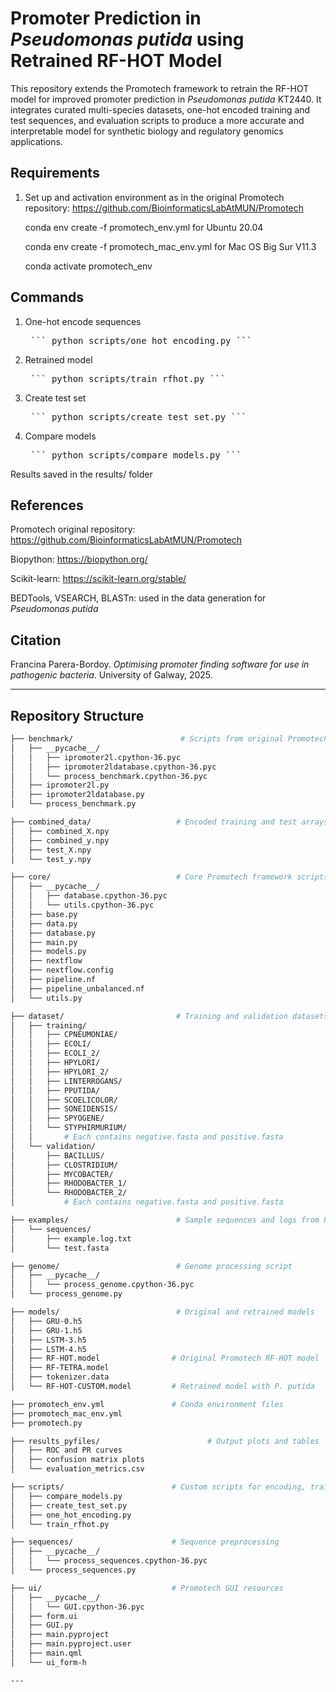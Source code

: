 # Promoter Prediction in *Pseudomonas putida* using Retrained RF-HOT Model

This repository extends the Promotech framework to retrain the RF-HOT model for improved promoter prediction in *Pseudomonas putida* KT2440. It integrates curated multi-species datasets, one-hot encoded training and test sequences, and evaluation scripts to produce a more accurate and interpretable model for synthetic biology and regulatory genomics applications.

## Requirements
1. Set up and activation environment as in the original Promotech repository: https://github.com/BioinformaticsLabAtMUN/Promotech

    conda env create -f promotech_env.yml for Ubuntu 20.04
   
    conda env create -f promotech_mac_env.yml for Mac OS Big Sur V11.3
   
    conda activate promotech_env

## Commands
1. One-hot encode sequences
   
    <pre> ``` python scripts/one_hot_encoding.py ``` </pre>

3. Retrained model
   
    <pre> ``` python scripts/train_rfhot.py ``` </pre>

5. Create test set
   
    <pre> ``` python scripts/create_test_set.py ``` </pre>

7. Compare models
   
    <pre> ``` python scripts/compare_models.py ``` </pre>

Results saved in the results/ folder


## References

Promotech original repository: https://github.com/BioinformaticsLabAtMUN/Promotech

Biopython: https://biopython.org/

Scikit-learn: https://scikit-learn.org/stable/

BEDTools, VSEARCH, BLASTn: used in the data generation for *Pseudomonas putida*

## Citation
Francina Parera-Bordoy. _Optimising promoter finding software for use in pathogenic bacteria_. University of Galway, 2025.

---

## Repository Structure

```bash
├── benchmark/                        # Scripts from original Promotech to benchmark performance
│   ├── __pycache__/
│   │   ├── ipromoter2l.cpython-36.pyc
│   │   ├── ipromoter2ldatabase.cpython-36.pyc
│   │   └── process_benchmark.cpython-36.pyc
│   ├── ipromoter2l.py
│   ├── ipromoter2ldatabase.py
│   └── process_benchmark.py

├── combined_data/                   # Encoded training and test arrays
│   ├── combined_X.npy
│   ├── combined_y.npy
│   ├── test_X.npy
│   └── test_y.npy

├── core/                            # Core Promotech framework scripts
│   ├── __pycache__/
│   │   ├── database.cpython-36.pyc
│   │   └── utils.cpython-36.pyc
│   ├── base.py
│   ├── data.py
│   ├── database.py
│   ├── main.py
│   ├── models.py
│   ├── nextflow
│   ├── nextflow.config
│   ├── pipeline.nf
│   ├── pipeline_unbalanced.nf
│   └── utils.py

├── dataset/                         # Training and validation datasets
│   ├── training/
│   │   ├── CPNEUMONIAE/
│   │   ├── ECOLI/
│   │   ├── ECOLI_2/
│   │   ├── HPYLORI/
│   │   ├── HPYLORI_2/
│   │   ├── LINTERROGANS/
│   │   ├── PPUTIDA/
│   │   ├── SCOELICOLOR/
│   │   ├── SONEIDENSIS/
│   │   ├── SPYOGENE/
│   │   └── STYPHIRMURIUM/
│   │       # Each contains negative.fasta and positive.fasta
│   └── validation/
│       ├── BACILLUS/
│       ├── CLOSTRIDIUM/
│       ├── MYCOBACTER/
│       ├── RHODOBACTER_1/
│       └── RHODOBACTER_2/
│           # Each contains negative.fasta and positive.fasta

├── examples/                        # Sample sequences and logs from Promotech
│   └── sequences/
│       ├── example.log.txt
│       └── test.fasta

├── genome/                          # Genome processing script
│   ├── __pycache__/
│   │   └── process_genome.cpython-36.pyc
│   └── process_genome.py

├── models/                          # Original and retrained models
│   ├── GRU-0.h5
│   ├── GRU-1.h5
│   ├── LSTM-3.h5
│   ├── LSTM-4.h5
│   ├── RF-HOT.model                # Original Promotech RF-HOT model
│   ├── RF-TETRA.model
│   ├── tokenizer.data
│   └── RF-HOT-CUSTOM.model         # Retrained model with P. putida

├── promotech_env.yml               # Conda environment files
├── promotech_mac_env.yml
├── promotech.py

├── results_pyfiles/                        # Output plots and tables
│   ├── ROC and PR curves
│   ├── confusion matrix plots
│   └── evaluation_metrics.csv

├── scripts/                        # Custom scripts for encoding, training, and evaluation
│   ├── compare_models.py
│   ├── create_test_set.py
│   ├── one_hot_encoding.py
│   └── train_rfhot.py

├── sequences/                      # Sequence preprocessing
│   ├── __pycache__/
│   │   └── process_sequences.cpython-36.pyc
│   └── process_sequences.py

├── ui/                             # Promotech GUI resources
│   ├── __pycache__/
│   │   └── GUI.cpython-36.pyc
│   ├── form.ui
│   ├── GUI.py
│   ├── main.pyproject
│   ├── main.pyproject.user
│   ├── main.qml
│   └── ui_form-h

---
